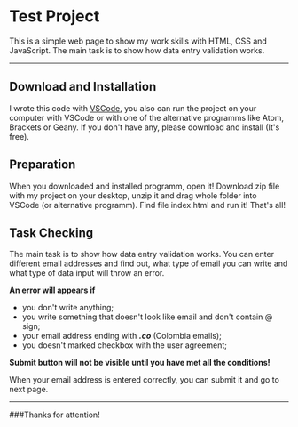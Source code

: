 # Test Project

This is a simple web page to show my work skills with HTML, CSS and JavaScript. The main task is to show how data entry validation works.

---

## Download and Installation

I wrote this code with [VSCode](https://visualstudio.microsoft.com/downloads/), you also can run the project on your computer with VSCode or with one of the alternative programms like Atom, Brackets or Geany. If you don't have any, please download and install (It's free).
<br />

## Preparation

When you downloaded and installed programm, open it! Download zip file with my project on your desktop, unzip it and drag whole folder into VSCode (or alternative programm). Find file index.html and run it! That's all!
<br />

## Task Checking

The main task is to show how data entry validation works. You can enter different email addresses and find out, what type of email you can write and what type of data input will throw an error.
<br />

**An error will appears if**

- you don't write anything;
- you write something that doesn't look like email and don't contain @ sign;
- your email address ending with **_.co_** (Colombia emails);
- you doesn't marked checkbox with the user agreement;

**Submit button will not be visible until you have met all the conditions!**

When your email address is entered correctly, you can submit it and go to next page.
<br />

---

###Thanks for attention!
